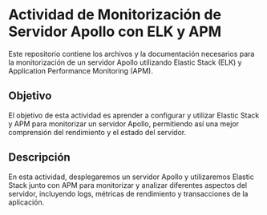 # Actividad de Monitorización de Servidor Apollo con ELK y APM

Este repositorio contiene los archivos y la documentación necesarios para la monitorización de un servidor Apollo utilizando Elastic Stack (ELK) y Application Performance Monitoring (APM).

## Objetivo

El objetivo de esta actividad es aprender a configurar y utilizar Elastic Stack y APM para monitorizar un servidor Apollo, permitiendo así una mejor comprensión del rendimiento y el estado del servidor.

## Descripción

En esta actividad, desplegaremos un servidor Apollo y utilizaremos Elastic Stack junto con APM para monitorizar y analizar diferentes aspectos del servidor, incluyendo logs, métricas de rendimiento y transacciones de la aplicación.
